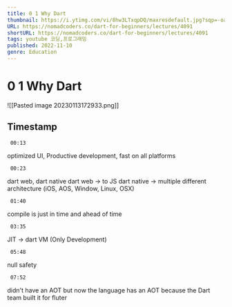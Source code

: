 ```yaml
---
title: 0 1 Why Dart 
thumbnail: https://i.ytimg.com/vi/8hw3LTxqpDQ/maxresdefault.jpg?sqp=-oaymwEmCIAKENAF8quKqQMa8AEB-AH-CYAC0AWKAgwIABABGE8gUyhlMA8=&amp;rs=AOn4CLCBiSbcPgzHIy7qsDNifUcJjou_gw 
URL: https://nomadcoders.co/dart-for-beginners/lectures/4091
shortURL: https://nomadcoders.co/dart-for-beginners/lectures/4091
tags: youtube 코딩,프로그래밍 
published: 2022-11-10
genre: Education 
---
```

# 0 1 Why Dart 
![[Pasted image 20230113172933.png]]

## Timestamp

```timestamp 
 00:13
 ```
optimized UI, Productive development, fast on all platforms
```timestamp 
 00:23
 ```
dart web, dart native
dart web -> to JS
dart native -> multiple different architecture (iOS, AOS, Window, Linux, OSX)
```timestamp 
 01:40
 ```
compile is just in time and ahead of time
```timestamp 
 03:35
 ```
JIT -> dart VM (Only Development)
```timestamp 
 05:48
 ```
null safety
```timestamp 
 07:52
 ```
didn't have an AOT but now the language has an AOT because the Dart team built it for fluter